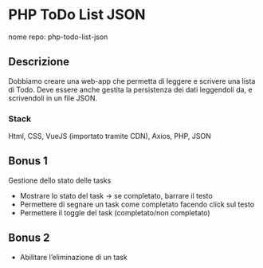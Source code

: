 # PHP ToDo List JSON

nome repo: php-todo-list-json

## Descrizione
Dobbiamo creare una web-app che permetta di leggere e scrivere una lista di Todo.
Deve essere anche gestita la persistenza dei dati leggendoli da, e scrivendoli in un file JSON.

### Stack
Html, CSS, VueJS (importato tramite CDN), Axios, PHP, JSON

## Bonus 1
Gestione dello stato delle tasks
- Mostrare lo stato del task → se completato, barrare il testo
- Permettere di segnare un task come completato facendo click sul testo
- Permettere il toggle del task (completato/non completato)
## Bonus 2
- Abilitare l’eliminazione di un task